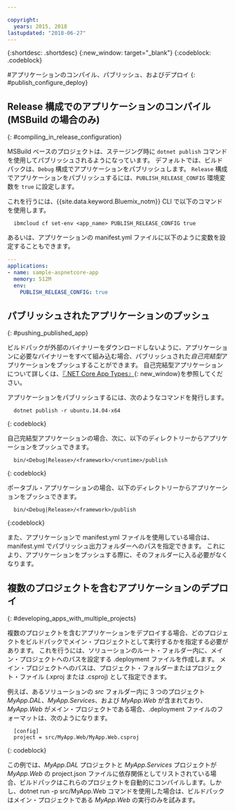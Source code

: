 ```yaml
---

copyright:
  years: 2015, 2018
lastupdated: "2018-06-27"
---
```


{:shortdesc: .shortdesc}
{:new_window: target="_blank"}
{:codeblock: .codeblock}


#アプリケーションのコンパイル、パブリッシュ、およびデプロイ
{: #publish_configure_deploy}

## Release 構成でのアプリケーションのコンパイル (MSBuild の場合のみ)
{: #compiling_in_release_configuration}

MSBuild ベースのプロジェクトは、ステージング時に `dotnet publish` コマンドを使用してパブリッシュされるようになっています。  デフォルトでは、ビルドパックは、`Debug` 構成でアプリケーションをパブリッシュします。
`Release` 構成でアプリケーションをパブリッシュするには、`PUBLISH_RELEASE_CONFIG` 環境変数を `true` に設定します。

これを行うには、{{site.data.keyword.Bluemix_notm}} CLI で以下のコマンドを使用します。

```shell
  ibmcloud cf set-env <app_name> PUBLISH_RELEASE_CONFIG true
```

あるいは、アプリケーションの manifest.yml ファイルに以下のように変数を設定することもできます。

```yml
---
applications:
- name: sample-aspnetcore-app
  memory: 512M
  env:
    PUBLISH_RELEASE_CONFIG: true
```

## パブリッシュされたアプリケーションのプッシュ
{: #pushing_published_app}

ビルドパックが外部のバイナリーをダウンロードしないように、アプリケーションに必要なバイナリーをすべて組み込む場合、パブリッシュされた*自己完結型*アプリケーションをプッシュすることができます。  自己完結型アプリケーションについて詳しくは、[『.NET Core App Types』](https://docs.microsoft.com/en-us/dotnet/articles/core/app-types){: new_window}を参照してください。

アプリケーションをパブリッシュするには、次のようなコマンドを発行します。
```
  dotnet publish -r ubuntu.14.04-x64
```
{: codeblock}

自己完結型アプリケーションの場合、次に、以下のディレクトリーからアプリケーションをプッシュできます。
```
  bin/<Debug|Release>/<framework>/<runtime>/publish
```
{: codeblock}


ポータブル・アプリケーションの場合、以下のディレクトリーからアプリケーションをプッシュできます。
```
  bin/<Debug|Release>/<framework>/publish
```
{:codeblock}


また、アプリケーションで manifest.yml ファイルを使用している場合は、manifest.yml でパブリッシュ出力フォルダーへのパスを指定できます。  これにより、アプリケーションをプッシュする際に、そのフォルダーに入る必要がなくなります。

## 複数のプロジェクトを含むアプリケーションのデプロイ
{: #developing_apps_with_multiple_projects}

複数のプロジェクトを含むアプリケーションをデプロイする場合、どのプロジェクトをビルドパックでメイン・プロジェクトとして実行するかを指定する必要があります。 これを行うには、ソリューションのルート・フォルダー内に、メイン・プロジェクトへのパスを設定する .deployment ファイルを作成します。 メイン・プロジェクトへのパスは、プロジェクト・フォルダーまたはプロジェクト・ファイル (.xproj または .csproj) として指定できます。

例えば、あるソリューションの *src* フォルダー内に 3 つのプロジェクト *MyApp.DAL*、*MyApp.Services*、および *MyApp.Web* が含まれており、*MyApp.Web* がメイン・プロジェクトである場合、.deployment ファイルのフォーマットは、次のようになります。
```
  [config]
  project = src/MyApp.Web/MyApp.Web.csproj
```
{: codeblock}

この例では、*MyApp.DAL* プロジェクトと *MyApp.Services* プロジェクトが *MyApp.Web* の project.json ファイルに依存関係としてリストされている場合、ビルドパックはこれらのプロジェクトを自動的にコンパイルします。しかし、dotnet run -p src/MyApp.Web コマンドを使用した場合は、ビルドパックはメイン・プロジェクトである *MyApp.Web* の実行のみを試みます。
